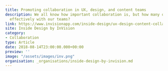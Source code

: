 ```yaml
---
title: Promoting collaboration in UX, design, and content teams
description: We all know how important collaboration is, but how many of us actually collaborate
  effectively with our teams?
link: https://www.invisionapp.com/inside-design/ux-design-content-collaboration/
site: Inside Design by InVision
category:
- Collaboration
type: Article
date: 2018-08-14T23:00:00.000+00:00
preview: ''
image: "/assets/images/inv.png"
organisation: _organisations/inside-design-by-invision.md
---
```

